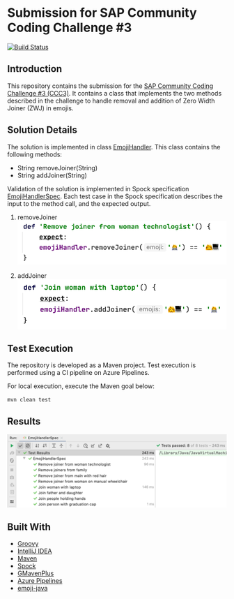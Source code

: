 # Submission for SAP Community Coding Challenge #3

[![Build Status](https://dev.azure.com/engswee/equalize-scc3-emoji/_apis/build/status/engswee.equalize-scc3-emoji?branchName=master)](https://dev.azure.com/engswee/equalize-scc3-emoji/_build/latest?definitionId=7&branchName=master)

## Introduction
This repository contains the submission for the
[SAP Community Coding Challenge #3 (CCC3)](https://blogs.sap.com/2020/08/03/sap-community-coding-challenge-3/).
It contains a class that implements the two methods described in the challenge to handle removal and addition of Zero Width Joiner (ZWJ) in emojis.


## Solution Details
The solution is implemented in class [EmojiHandler](src/main/groovy/com/equalize/emoji/EmojiHandler.groovy). This class contains the following methods:
* String removeJoiner(String)
* String addJoiner(String)


Validation of the solution is implemented in Spock specification [EmojiHandlerSpec](src/test/groovy/com/equalize/emoji/EmojiHandlerSpec.groovy). Each test case in the Spock specification describes the input to the method call, and the expected output.

1. removeJoiner
![RemoveTest](images/removeJoinerTest.png)

2. addJoiner
![AddTest](images/addJoinerTest.png)

## Test Execution
The repository is developed as a Maven project. Test execution is performed using a CI pipeline on Azure Pipelines.

For local execution, execute the Maven goal below:
```
mvn clean test
```

## Results

![Results](images/results.png)

## Built With
* [Groovy](https://groovy-lang.org)
* [IntelliJ IDEA](https://www.jetbrains.com/idea/)
* [Maven](https://maven.apache.org)
* [Spock](http://spockframework.org)
* [GMavenPlus](https://github.com/groovy/GMavenPlus)
* [Azure Pipelines](https://azure.microsoft.com/en-us/services/devops/pipelines/)
* [emoji-java](https://github.com/vdurmont/emoji-java)